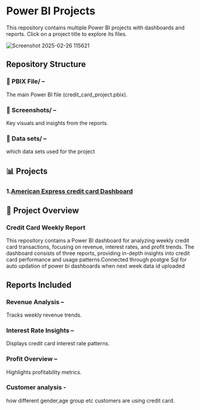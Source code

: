 # Power BI Projects 
This repository contains multiple Power BI projects with dashboards and reports. Click on a project title to explore its files. 

![Screenshot 2025-02-26 115621](https://github.com/user-attachments/assets/32324a48-8f0c-46bb-9107-6d773983e011)


## Repository Structure
   ### 📂 PBIX File/ – 
   The main Power BI file (credit_card_project.pbix).
   ### 📂 Screenshots/ –
   Key visuals and insights from the reports.
   ### 📂 Data sets/ –
   which data sets used for the project
## 📊 Projects  

### 1.[American Express credit card Dashboard](CreditCardWeeklyReport/) 
## 📌 Project Overview
 ### Credit Card Weekly Report
This repository contains a Power BI dashboard for analyzing weekly credit card transactions, focusing on revenue, interest rates, and profit trends. The dashboard consists of three reports, providing in-depth insights into credit card performance and usage patterns.Connected through postgre Sql for auto updation of power bi dashboards when next week data id uploaded

## Reports Included
### Revenue Analysis –
Tracks weekly revenue trends.
### Interest Rate Insights –
Displays credit card interest rate patterns.
### Profit Overview – 
Highlights profitability metrics.
### Customer analysis - 
how different gender,age group etc customers are using credit card.

